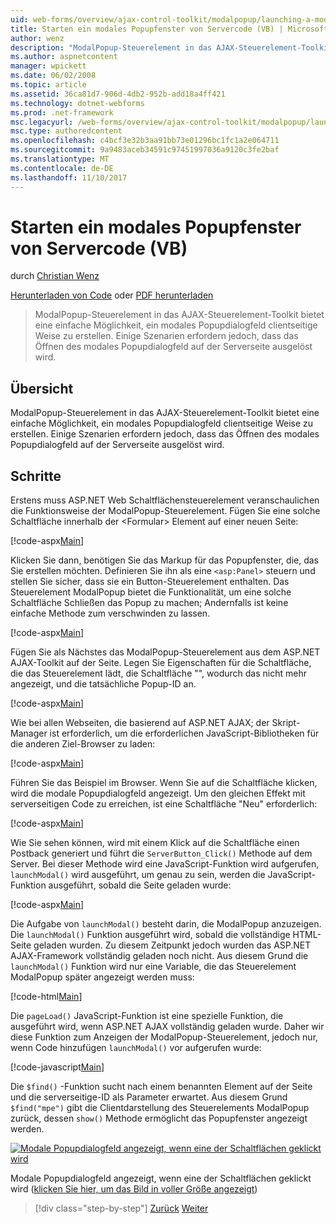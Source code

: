 ```yaml
---
uid: web-forms/overview/ajax-control-toolkit/modalpopup/launching-a-modal-popup-window-from-server-code-vb
title: Starten ein modales Popupfenster von Servercode (VB) | Microsoft Docs
author: wenz
description: "ModalPopup-Steuerelement in das AJAX-Steuerelement-Toolkit bietet eine einfache Möglichkeit, ein modales Popupdialogfeld clientseitige Weise zu erstellen. Einige Szenarien erfordern jedoch, t..."
ms.author: aspnetcontent
manager: wpickett
ms.date: 06/02/2008
ms.topic: article
ms.assetid: 36ca81d7-906d-4db2-952b-add18a4ff421
ms.technology: dotnet-webforms
ms.prod: .net-framework
msc.legacyurl: /web-forms/overview/ajax-control-toolkit/modalpopup/launching-a-modal-popup-window-from-server-code-vb
msc.type: authoredcontent
ms.openlocfilehash: c4bcf3e32b3aa91bb73e01296bc1fc1a2e064711
ms.sourcegitcommit: 9a9483aceb34591c97451997036a9120c3fe2baf
ms.translationtype: MT
ms.contentlocale: de-DE
ms.lasthandoff: 11/10/2017
---
```

<a name="launching-a-modal-popup-window-from-server-code-vb"></a>Starten ein modales Popupfenster von Servercode (VB)
====================
durch [Christian Wenz](https://github.com/wenz)

[Herunterladen von Code](http://download.microsoft.com/download/2/4/0/24052038-f942-4336-905b-b60ae56f0dd5/ModalPopup1.vb.zip) oder [PDF herunterladen](http://download.microsoft.com/download/b/6/a/b6ae89ee-df69-4c87-9bfb-ad1eb2b23373/modalpopup1VB.pdf)

> ModalPopup-Steuerelement in das AJAX-Steuerelement-Toolkit bietet eine einfache Möglichkeit, ein modales Popupdialogfeld clientseitige Weise zu erstellen. Einige Szenarien erfordern jedoch, dass das Öffnen des modales Popupdialogfeld auf der Serverseite ausgelöst wird.


## <a name="overview"></a>Übersicht

ModalPopup-Steuerelement in das AJAX-Steuerelement-Toolkit bietet eine einfache Möglichkeit, ein modales Popupdialogfeld clientseitige Weise zu erstellen. Einige Szenarien erfordern jedoch, dass das Öffnen des modales Popupdialogfeld auf der Serverseite ausgelöst wird.

## <a name="steps"></a>Schritte

Erstens muss ASP.NET Web Schaltflächensteuerelement veranschaulichen die Funktionsweise der ModalPopup-Steuerelement. Fügen Sie eine solche Schaltfläche innerhalb der &lt;Formular&gt; Element auf einer neuen Seite:

[!code-aspx[Main](launching-a-modal-popup-window-from-server-code-vb/samples/sample1.aspx)]

Klicken Sie dann, benötigen Sie das Markup für das Popupfenster, die, das Sie erstellen möchten. Definieren Sie ihn als eine `<asp:Panel>` steuern und stellen Sie sicher, dass sie ein Button-Steuerelement enthalten. Das Steuerelement ModalPopup bietet die Funktionalität, um eine solche Schaltfläche Schließen das Popup zu machen; Andernfalls ist keine einfache Methode zum verschwinden zu lassen.

[!code-aspx[Main](launching-a-modal-popup-window-from-server-code-vb/samples/sample2.aspx)]

Fügen Sie als Nächstes das ModalPopup-Steuerelement aus dem ASP.NET AJAX-Toolkit auf der Seite. Legen Sie Eigenschaften für die Schaltfläche, die das Steuerelement lädt, die Schaltfläche "", wodurch das nicht mehr angezeigt, und die tatsächliche Popup-ID an.

[!code-aspx[Main](launching-a-modal-popup-window-from-server-code-vb/samples/sample3.aspx)]

Wie bei allen Webseiten, die basierend auf ASP.NET AJAX; der Skript-Manager ist erforderlich, um die erforderlichen JavaScript-Bibliotheken für die anderen Ziel-Browser zu laden:

[!code-aspx[Main](launching-a-modal-popup-window-from-server-code-vb/samples/sample4.aspx)]

Führen Sie das Beispiel im Browser. Wenn Sie auf die Schaltfläche klicken, wird die modale Popupdialogfeld angezeigt. Um den gleichen Effekt mit serverseitigen Code zu erreichen, ist eine Schaltfläche "Neu" erforderlich:

[!code-aspx[Main](launching-a-modal-popup-window-from-server-code-vb/samples/sample5.aspx)]

Wie Sie sehen können, wird mit einem Klick auf die Schaltfläche einen Postback generiert und führt die `ServerButton_Click()` Methode auf dem Server. Bei dieser Methode wird eine JavaScript-Funktion wird aufgerufen, `launchModal()` wird ausgeführt, um genau zu sein, werden die JavaScript-Funktion ausgeführt, sobald die Seite geladen wurde:

[!code-aspx[Main](launching-a-modal-popup-window-from-server-code-vb/samples/sample6.aspx)]

Die Aufgabe von `launchModal()` besteht darin, die ModalPopup anzuzeigen. Die `launchModal()` Funktion ausgeführt wird, sobald die vollständige HTML-Seite geladen wurden. Zu diesem Zeitpunkt jedoch wurden das ASP.NET AJAX-Framework vollständig geladen noch nicht. Aus diesem Grund die `launchModal()` Funktion wird nur eine Variable, die das Steuerelement ModalPopup später angezeigt werden muss:

[!code-html[Main](launching-a-modal-popup-window-from-server-code-vb/samples/sample7.html)]

Die `pageLoad()` JavaScript-Funktion ist eine spezielle Funktion, die ausgeführt wird, wenn ASP.NET AJAX vollständig geladen wurde. Daher wir diese Funktion zum Anzeigen der ModalPopup-Steuerelement, jedoch nur, wenn Code hinzufügen `launchModal()` vor aufgerufen wurde:

[!code-javascript[Main](launching-a-modal-popup-window-from-server-code-vb/samples/sample8.js)]

Die `$find()` -Funktion sucht nach einem benannten Element auf der Seite und die serverseitige-ID als Parameter erwartet. Aus diesem Grund `$find("mpe")` gibt die Clientdarstellung des Steuerelements ModalPopup zurück, dessen `show()` Methode ermöglicht das Popupfenster angezeigt werden.


[![Modale Popupdialogfeld angezeigt, wenn eine der Schaltflächen geklickt wird](launching-a-modal-popup-window-from-server-code-vb/_static/image2.png)](launching-a-modal-popup-window-from-server-code-vb/_static/image1.png)

Modale Popupdialogfeld angezeigt, wenn eine der Schaltflächen geklickt wird ([klicken Sie hier, um das Bild in voller Größe angezeigt](launching-a-modal-popup-window-from-server-code-vb/_static/image3.png))

>[!div class="step-by-step"]
[Zurück](positioning-a-modalpopup-cs.md)
[Weiter](using-modalpopup-with-a-repeater-control-vb.md)
